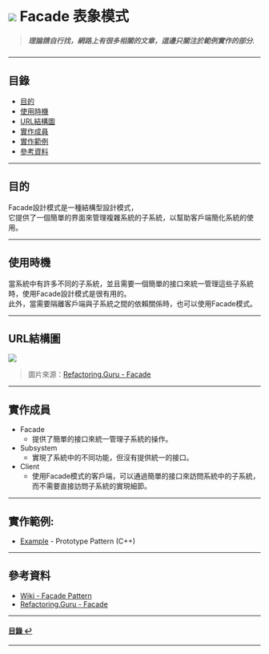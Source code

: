 # ![](https://drive.google.com/uc?id=10INx5_pkhMcYRdx_OO4rXNXxcsvPtBYq) Facade 表象模式  
> ##### 理論請自行找，網路上有很多相關的文章，這邊只關注於範例實作的部分.

---

<!--ts-->
## 目錄
* [目的](#目的)
* [使用時機](#使用時機)
* [URL結構圖](#url結構圖)
* [實作成員](#實作成員)
* [實作範例](#實作範例)
* [參考資料](#參考資料)
<!--te-->

---

## 目的
Facade設計模式是一種結構型設計模式，<br>
它提供了一個簡單的界面來管理複雜系統的子系統，以幫助客戶端簡化系統的使用。

---

## 使用時機
當系統中有許多不同的子系統，並且需要一個簡單的接口來統一管理這些子系統時，使用Facade設計模式是很有用的。<br>
此外，當需要隔離客戶端與子系統之間的依賴關係時，也可以使用Facade模式。

---

## URL結構圖
![](https://drive.google.com/uc?id=1zbYjV-d-9HoPVirmfaH0GmdDVTzRV76T)
> 圖片來源：[Refactoring.Guru - Facade](https://refactoring.guru/design-patterns/facade)

---

## 實作成員
* Facade
  * 提供了簡單的接口來統一管理子系統的操作。
* Subsystem
  * 實現了系統中的不同功能，但沒有提供統一的接口。
* Client
  * 使用Facade模式的客戶端，可以通過簡單的接口來訪問系統中的子系統，而不需要直接訪問子系統的實現細節。

---

## 實作範例:
- [Example](https://github.com/RC-Dev-Tech/design-pattern-facade/blob/main/C%2B%2B/main.cpp) - Prototype Pattern (C++) 

---

## 參考資料
* [Wiki - Facade Pattern](https://en.wikipedia.org/wiki/Facade_pattern) <br>
* [Refactoring.Guru - Facade](https://refactoring.guru/design-patterns/facade) <br>

---

<!--ts-->
#### [目錄 ↩](#目錄)
<!--te-->
---
